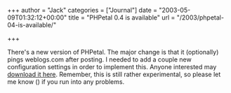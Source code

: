 +++
author = "Jack"
categories = ["Journal"]
date = "2003-05-09T01:32:12+00:00"
title = "PHPetal 0.4 is available"
url = "/2003/phpetal-04-is-available/"

+++

There's a new version of PHPetal. The major change is that it (optionally) pings weblogs.com after posting. I needed to add a couple new configuration settings in order to implement this. Anyone interested may [download it here][1]. Remember, this is still rather experimental, so please let me know ([][2]) if you run into any problems.

 [1]: https://www.jackbaty.com/downloads/
 [2]: mailto:jbaty@fusionary.com